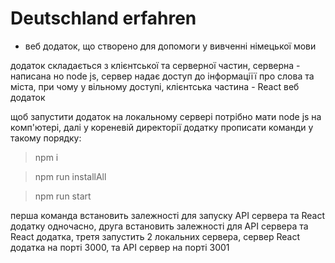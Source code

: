 # Deutschland erfahren
- веб додаток, що створено для допомоги у вивченні німецької мови 

додаток складається з клієнтської та серверної частин, серверна - написана но node js, 
сервер надає доступ до інформаціїї про слова та міста, при чому у вільному доступі, клієнтська частина - React веб додаток

щоб запустити додаток на локальному сервері потрібно мати node js на комп'ютері,
далі у кореневій директорії додатку прописати команди у такому порядку:

>npm i

>npm run installAll 

>npm run start

перша команда встановить залежності для запуску API сервера та React додатку одночасно,
друга встановить залежності для API сервера та React додатка,
третя запустить 2 локальних сервера, сервер React додатка на порті 3000, 
та API сервер на порті 3001

